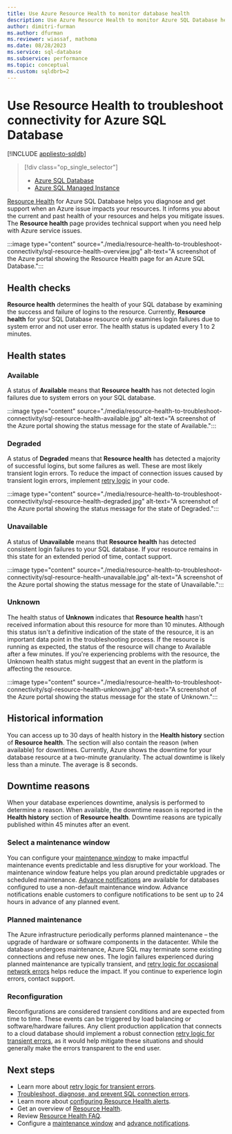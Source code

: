 ```yaml
---
title: Use Azure Resource Health to monitor database health
description: Use Azure Resource Health to monitor Azure SQL Database health, helps you diagnose and get support when an Azure issue impacts your resources.
author: dimitri-furman
ms.author: dfurman
ms.reviewer: wiassaf, mathoma
ms.date: 08/28/2023
ms.service: sql-database
ms.subservice: performance
ms.topic: conceptual
ms.custom: sqldbrb=2
---
```

# Use Resource Health to troubleshoot connectivity for Azure SQL Database
[!INCLUDE [appliesto-sqldb](../includes/appliesto-sqldb.md)]

> [!div class="op_single_selector"]
> * [Azure SQL Database](resource-health-to-troubleshoot-connectivity.md?view=azuresql-db&preserve-view=true)
> * [Azure SQL Managed Instance](../managed-instance/resource-health-to-troubleshoot-connectivity.md?view=azuresql-mi&preserve-view=true)

[Resource Health](/azure/service-health/resource-health-overview#get-started) for Azure SQL Database helps you diagnose and get support when an Azure issue impacts your resources. It informs you about the current and past health of your resources and helps you mitigate issues. The **Resource health** page provides technical support when you need help with Azure service issues.

:::image type="content" source="./media/resource-health-to-troubleshoot-connectivity/sql-resource-health-overview.jpg" alt-text="A screenshot of the Azure portal showing the Resource Health page for an Azure SQL Database.":::

## Health checks

**Resource health** determines the health of your SQL database by examining the success and failure of logins to the resource. Currently, **Resource health** for your SQL Database resource only examines login failures due to system error and not user error. The health status is updated every 1 to 2 minutes.

## Health states

### Available

A status of **Available** means that **Resource health** has not detected login failures due to system errors on your SQL database.

:::image type="content" source="./media/resource-health-to-troubleshoot-connectivity/sql-resource-health-available.jpg" alt-text="A screenshot of the Azure portal showing the status message for the state of Available.":::

### Degraded

A status of **Degraded** means that **Resource health** has detected a majority of successful logins, but some failures as well. These are most likely transient login errors. To reduce the impact of connection issues caused by transient login errors, implement [retry logic](troubleshoot-common-connectivity-issues.md#retry-logic-for-transient-errors) in your code.

:::image type="content" source="./media/resource-health-to-troubleshoot-connectivity/sql-resource-health-degraded.jpg" alt-text="A screenshot of the Azure portal showing the status message for the state of Degraded.":::

### Unavailable

A status of **Unavailable** means that **Resource health** has detected consistent login failures to your SQL database. If your resource remains in this state for an extended period of time, contact support.

:::image type="content" source="./media/resource-health-to-troubleshoot-connectivity/sql-resource-health-unavailable.jpg" alt-text="A screenshot of the Azure portal showing the status message for the state of Unavailable.":::

### Unknown

The health status of **Unknown** indicates that **Resource health** hasn't received information about this resource for more than 10 minutes. Although this status isn't a definitive indication of the state of the resource, it is an important data point in the troubleshooting process. If the resource is running as expected, the status of the resource will change to Available after a few minutes. If you're experiencing problems with the resource, the Unknown health status might suggest that an event in the platform is affecting the resource.

:::image type="content" source="./media/resource-health-to-troubleshoot-connectivity/sql-resource-health-unknown.jpg" alt-text="A screenshot of the Azure portal showing the status message for the state of Unknown.":::

## Historical information

You can access up to 30 days of health history in the **Health history** section of **Resource health**. The section will also contain the reason (when available) for downtimes. Currently, Azure shows the downtime for your database resource at a two-minute granularity. The actual downtime is likely less than a minute. The average is 8 seconds.

## Downtime reasons

When your database experiences downtime, analysis is performed to determine a reason. When available, the downtime reason is reported in the **Health history** section of **Resource health**. Downtime reasons are typically published within 45 minutes after an event.

### Select a maintenance window

You can configure your [maintenance window](maintenance-window.md?view=azuresql-db&preserve-view=true) to make impactful maintenance events predictable and less disruptive for your workload. The maintenance window feature helps you plan around predictable upgrades or scheduled maintenance. [Advance notifications](advance-notifications.md?view=azuresql-db&preserve-view=true) are available for databases configured to use a non-default maintenance window. Advance notifications enable customers to configure notifications to be sent up to 24 hours in advance of any planned event.

### Planned maintenance

The Azure infrastructure periodically performs planned maintenance – the upgrade of hardware or software components in the datacenter. While the database undergoes maintenance, Azure SQL may terminate some existing connections and refuse new ones. The login failures experienced during planned maintenance are typically transient, and [retry logic for occasional network errors](troubleshoot-common-connectivity-issues.md#retry-logic-for-transient-errors) helps reduce the impact. If you continue to experience login errors, contact support.

### Reconfiguration

Reconfigurations are considered transient conditions and are expected from time to time. These events can be triggered by load balancing or software/hardware failures. Any client production application that connects to a cloud database should implement a robust connection [retry logic for transient errors](troubleshoot-common-connectivity-issues.md#retry-logic-for-transient-errors), as it would help mitigate these situations and should generally make the errors transparent to the end user.

## Next steps

- Learn more about [retry logic for transient errors](troubleshoot-common-connectivity-issues.md#retry-logic-for-transient-errors).
- [Troubleshoot, diagnose, and prevent SQL connection errors](troubleshoot-common-connectivity-issues.md?view=azuresql-db&preserve-view=true).
- Learn more about [configuring Resource Health alerts](/azure/service-health/resource-health-alert-arm-template-guide).
- Get an overview of [Resource Health](/azure/service-health/resource-health-overview).
- Review [Resource Health FAQ](/azure/service-health/resource-health-faq).
- Configure a [maintenance window](maintenance-window.md?view=azuresql-db&preserve-view=true) and [advance notifications](advance-notifications.md?view=azuresql-db&preserve-view=true).
